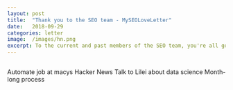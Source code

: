 ```yaml
---
layout: post
title:  "Thank you to the SEO team - MySEOLoveLetter"
date:   2018-09-29
categories: letter
image:  /images/hn.png
excerpt: To the current and past members of the SEO team, you're all god damn rockstars. You're the reason why we even show up on here at all and you're also the reason why I love coming into work everyday.
---
```

## 

Automate job at macys
Hacker News
Talk to Lilei about data science
Month-long process



